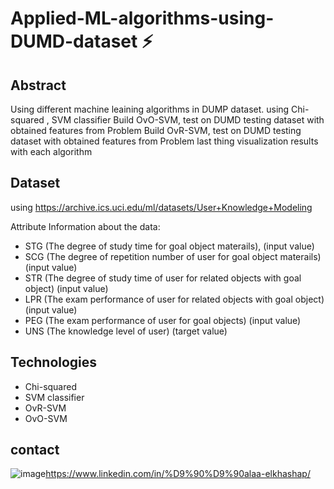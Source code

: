 # Applied-ML-algorithms-using-DUMD-dataset ⚡

## Abstract 
Using different machine leaining algorithms in DUMP dataset.
using Chi-squared , SVM classifier
Build OvO-SVM, test on DUMD testing dataset with obtained features from Problem
Build OvR-SVM, test on DUMD testing dataset with obtained features from Problem
last thing visualization results with each algorithm

## Dataset 
using https://archive.ics.uci.edu/ml/datasets/User+Knowledge+Modeling

Attribute Information about the data:

* STG (The degree of study time for goal object materails), (input value)
* SCG (The degree of repetition number of user for goal object materails) (input value)
* STR (The degree of study time of user for related objects with goal object) (input value)
* LPR (The exam performance of user for related objects with goal object) (input value)
* PEG (The exam performance of user for goal objects) (input value)
* UNS (The knowledge level of user) (target value)

## Technologies 
* Chi-squared 
* SVM classifier
* OvR-SVM
* OvO-SVM


## contact 
![image](https://user-images.githubusercontent.com/60587913/209285099-911ab4b9-604a-45e5-8c96-ce618df56870.png)https://www.linkedin.com/in/%D9%90%D9%90alaa-elkhashap/
